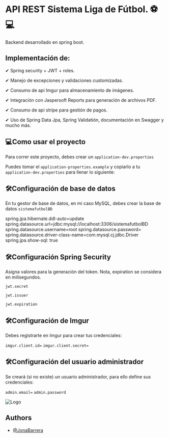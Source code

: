 
# API REST Sistema Liga de Fútbol. ⚽💻

Backend desarrollado en spring boot.


## Implementación de:

✔ Spring security + JWT + roles.

✔ Manejo de excepciones y validaciones customizadas.

✔ Consumo de api Imgur para almacenamiento de imágenes.

✔ Integración con Jaspersoft Reports para generación de archivos PDF.

✔ Consumo de api stripe para gestión de pagos.

✔ Uso de Spring Data Jpa, Spring Validatión, documentación en Swagger y mucho más. 




## 💻Como usar el proyecto
Para correr este proyecto, debes crear un 
`application-dev.properties`

Puedes tomar el `application-properties.example`  y copiarlo a tu `application-dev.properties` para llenar lo siguiente:

## 🛠Configuración de base de datos
En tu gestor de base de datos, en mi caso MySQL, debes crear la base de datos `sistemafutbolBD`

spring.jpa.hibernate.ddl-auto=update
spring.datasource.url=jdbc:mysql://localhost:3306/sistemafutbolBD
spring.datasource.username=root
spring.datasource.password=
spring.datasource.driver-class-name=com.mysql.cj.jdbc.Driver
spring.jpa.show-sql: true

## 🛠Configuración Spring Security
Asigna valores para la generación del token. Nota, expiration se considera en milisegundos.

`jwt.secret`

`jwt.issuer`

`jwt.expiration`

## 🛠Configuración de Imgur
Debes registrarte en Imgur para crear tus credenciales:

`imgur.client.id=`
`imgur.client.secret=`

## 🛠Configuración del usuario administrador
Se creará (si no existe) un usuario administrador, para ello define sus credenciales: 

`admin.email=`
`admin.password`









![Logo](https://th.bing.com/th/id/OIP.8T-A0VXHyVMpArtaF1r7TgHaDy?rs=1&pid=ImgDetMain)


## Authors

- [@JonaBarrera](https://github.com/JonathanAlbertoBarrera)


